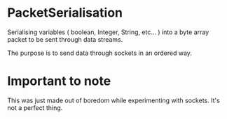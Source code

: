# PacketSerialisation
Serialising variables ( boolean, Integer, String, etc... ) into a byte array packet to be sent through data streams.

The purpose is to send data through sockets in an ordered way.

# Important to note
This was just made out of boredom while experimenting with sockets. It's not a perfect thing.
